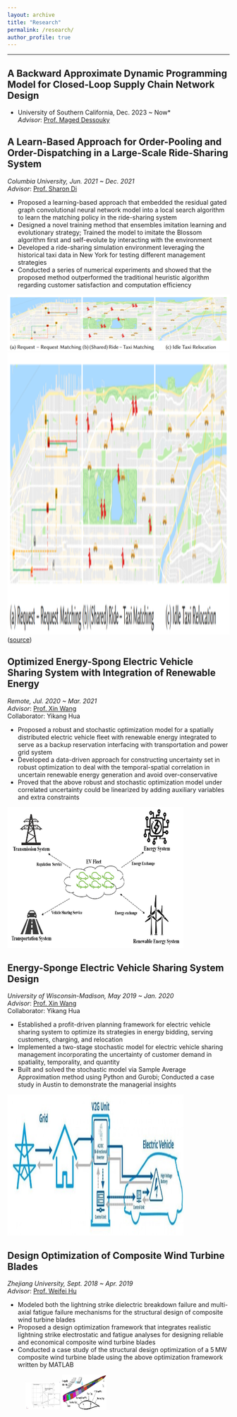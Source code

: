 ```yaml
---
layout: archive
title: "Research"
permalink: /research/
author_profile: true
---
```


------
## A Backward Approximate Dynamic Programming Model for Closed-Loop Supply Chain Network Design
* University of Southern California, Dec. 2023 ~ Now*  
*Advisor*:  [Prof. Maged Dessouky](https://viterbi.usc.edu/directory/faculty/Dessouky/Maged)


## A Learn-Based Approach for Order-Pooling and Order-Dispatching in a Large-Scale Ride-Sharing System
*Columbia University, Jun. 2021 ~ Dec. 2021*  
*Advisor*:  [Prof. Sharon Di](https://www.civil.columbia.edu/faculty/sharon-di)

- Proposed a learning-based approach that embedded the residual gated graph convolutional neural network model into a local search algorithm to learn the matching policy in the ride-sharing system
- Designed a novel training method that ensembles imitation learning and evolutionary strategy; Trained the model to imitate the Blossom algorithm first and self-evolute by interacting with the environment
- Developed a ride-sharing simulation environment leveraging the historical taxi data in New York for testing different management strategies
- Conducted a series of numerical experiments and showed that the proposed method outperformed the traditional heuristic algorithm regarding customer satisfaction and computation efficiency

![My Profile Picture](https://github.com/LoganZhao1997/website/blob/master/files/ML_rideshare.PNG)
<img width="800" height="640" src="https://github.com/LoganZhao1997/website/blob/5bcc3fc87f0a1e4aa56c80b3a60a5e0fe92dee15/files/ML_rideshare.PNG"> 
([source](https://arxiv.org/pdf/1912.08066.pdf))


## Optimized Energy-Spong Electric Vehicle Sharing System with Integration of Renewable Energy
*Remote, Jul. 2020 ~ Mar. 2021*  
*Advisor*:  [Prof. Xin Wang](https://directory.engr.wisc.edu/ie/Faculty/Wang_Xin/)  
Collaborator: Yikang Hua  

- Proposed a robust and stochastic optimization model for a spatially distributed electric vehicle fleet with renewable energy integrated to serve as a backup reservation interfacing with transportation and power grid system
- Developed a data-driven approach for constructing uncertainty set in robust optimization to deal with the temporal-spatial correlation in uncertain renewable energy generation and avoid over-conservative
- Proved that the above robust and stochastic optimization model under correlated uncertainty could be linearized by adding auxiliary variables and extra constraints

<img width="400" height="320" src="https://github.com/LoganZhao1997/website/blob/master/files/EVS_renewable_energy.png">


## Energy-Sponge Electric Vehicle Sharing System Design
*University of Wisconsin-Madison, May 2019 ~ Jan. 2020*  
*Advisor*:  [Prof. Xin Wang](https://directory.engr.wisc.edu/ie/Faculty/Wang_Xin/)  
Collaborator: Yikang Hua  

- Established a profit-driven planning framework for electric vehicle sharing system to optimize its strategies in energy bidding, serving customers, charging, and relocation
- Implemented a two-stage stochastic model for electric vehicle sharing management incorporating the uncertainty of customer demand in spatiality, temporality, and quantity
- Built and solved the stochastic model via Sample Average Approximation method using Python and Gurobi; Conducted a case study in Austin to demonstrate the managerial insights

<img width="400" height="320" src="https://github.com/LoganZhao1997/website/blob/master/files/EVS.jpg">


## Design Optimization of Composite Wind Turbine Blades
*Zhejiang University, Sept. 2018 ~ Apr. 2019*  
*Advisor*:  [Prof. Weifei Hu](https://person.zju.edu.cn/en/0018087/)

- Modeled both the lightning strike dielectric breakdown failure and multi-axial fatigue failure mechanisms for the structural design of composite wind turbine blades
- Proposed a design optimization framework that integrates realistic lightning strike electrostatic and fatigue analyses for designing reliable and economical composite wind turbine blades
- Conducted a case study of the structural design optimization of a 5 MW composite wind turbine blade using the above optimization framework written by MATLAB

<figure class="half">
  <img width="80" height="64" src="https://github.com/LoganZhao1997/website/blob/master/files/WindTurbine.png">
  <img width="100" height="80" src="https://github.com/LoganZhao1997/website/blob/master/files/wind_Turbine.png">
</figure>
